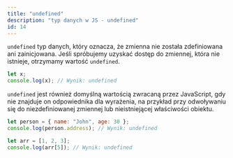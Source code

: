 ```yaml
---
title: "undefined"
description: "typ danych w JS - undefined"
id: 14
---
```


`undefined` typ danych, który oznacza, że zmienna nie została zdefiniowana ani zainicjowana. Jeśli spróbujemy uzyskać dostęp do zmiennej, która nie istnieje, otrzymamy wartość `undefined`.

```js
let x;
console.log(x); // Wynik: undefined
```

`undefined` jest również domyślną wartością zwracaną przez JavaScript, gdy nie znajduje on odpowiednika dla wyrażenia, na przykład przy odwoływaniu się do niezdefiniowanej zmiennej lub nieistniejącej właściwości obiektu.

```js
let person = { name: "John", age: 30 };
console.log(person.address); // Wynik: undefined

let arr = [1, 2, 3];
console.log(arr[5]); // Wynik: undefined
```
